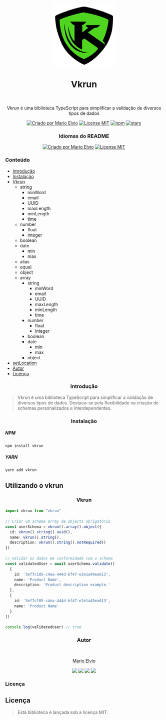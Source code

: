 <p align="center">
  <img src="logo.svg" width="200px" align="center" alt="Vkrun logo" />
  <h1 align="center">Vkrun</h1>
  <br/>
  <p align="center">
     Vkrun é uma biblioteca TypeScript para simplificar a validação de diversos tipos de dados
  </p>
</p>

<p align="center">
  <a href="https://github.com/jukerah" rel="nofollow"><img src="https://img.shields.io/badge/criado%20por-Mario%20Elvio-blue.svg" alt="Criado por Mario Elvio"></a>
  <a href="https://opensource.org/licenses/MIT" rel="nofollow"><img src="https://img.shields.io/badge/License%20-MIT-blue.svg" alt="License MIT"></a>
  <a href="https://www.npmjs.com/package/vkrun" rel="nofollow"><img src="https://img.shields.io/npm/dw/vkrun.svg?color=blue
" alt="npm"></a>
  <a href="https://www.npmjs.com/package/vkrun" rel="nofollow"><img src="https://img.shields.io/github/stars/jukerah/vkrun" alt="stars"></a>
</p>

<h3 align="center">Idiomas do README</h3>

<p align="center">
  <a href="#" rel="nofollow"><img src="https://img.shields.io/badge/%F0%9F%87%A7%F0%9F%87%B7-Português-blue" alt="Criado por Mario Elvio"></a>
  <a href="https://github.com/jukerah/vkrun/blob/main/README.md" rel="nofollow"><img src="https://img.shields.io/badge/%F0%9F%87%BA%F0%9F%87%B8-Inglês-blue" alt="License MIT"></a>
</p>

### Conteúdo
- [Introdução](#introduction)
- [Instalação](#installation)
- [Vkrun](#vkrun)
  - string
    - minWord
    - email
    - UUID
    - maxLength
    - minLength
    - time
  - number
    - float
    - integer
  - boolean
  - date
    - min
    - max
  - alias
  - equal
  - object
  - array
    - string
      - minWord
      - email
      - UUID
      - maxLength
      - minLength
      - time
    - number
      - float
      - integer
    - boolean
    - date
      - min
      - max
    - object
- [setLocation](#setLocation)
- [Autor](#author)
- [Licença](#clicense)

<h3 align="center" id="introduction">Introdução</h3>

> Vkrun é uma biblioteca TypeScript para simplificar a validação de diversos tipos de dados. Destaca-se pela flexibilidade na criação de schemas personalizados e interdependentes.

<h3 align="center"  id="installation">Instalação</h3>

##### NPM
```bash
npm install vkrun
```

##### YARN
```bash
yarn add vkrun
```

## Utilizando o vkrun

<h3 align="center"  id="schema">Vkrun</h3>

```ts
import vkrun from "vkrun"

// Criar um schema array de objects obrigatório
const userSchema = vkrun().array().object({
  id: vkrun().string().uuid(),
  name: vkrun().string(),
  description: vkrun().string().notRequired()
})

// Validar os dados em conformidade com o schema
const validatedUser = await userSchema.validate([
  {
    id: '3ef7c105-c4ea-444d-bf47-e2e1a49ea613',
    name: 'Product Name',
    description: 'Product description example.'
  },
  {
    id: '3ef7c105-c4ea-444d-bf47-e2e1a49ea613',
    name: 'Product Name'
  }
])

console.log(validatedUser) // true
```

<h3 align="center" id="author">Autor</h3>

<p align="center">
  <a href="https://marioelvio.com" target="_blank">
  <img style="border-radius: 50%;" src="https://avatars.githubusercontent.com/u/81795443?v=4" width="100px;" alt=""/>
  </a>
</p>
<p align="center">
  <a href="https://marioelvio.com" title="Mario Elvio" target="_blank">Mario Elvio</a>
</p>
<p align="center">
  <a href="https://github.com/jukerah" target="_blank"><img src="https://img.shields.io/badge/GitHub-blue?style=for-the-badge&logo=github&logoColor=white" target="_blank"></a>
  <a href = "mailto:juka.mebaj@gmail.com"><img src="https://img.shields.io/badge/Gmail-blue?style=for-the-badge&logo=gmail&logoColor=white" target="_blank"></a>
  <a href="https://www.linkedin.com/in/marioelvio" target="_blank"><img src="https://img.shields.io/badge/LinkedIn-blue?style=for-the-badge&logo=linkedin&logoColor=white" target="_blank"></a>
  <a href="https://api.whatsapp.com/send?phone=5516988658468" target="_blank"><img src="https://img.shields.io/badge/WhatsApp-blue?style=for-the-badge&logo=whatsapp&logoColor=white" target="_blank"></a> 
</p>

<h3 align="license" id="author">Licença</h3>

## Licença
> Está biblioteca é lançada sob a licença MIT.